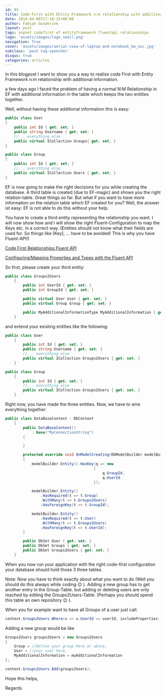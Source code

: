 ```yaml
---
id: 83
title: Code-First with Entity Framework n:m relationship with additional information
date: 2014-04-06T17:18:15+00:00
author: Fabian Gosebrink
layout: post
tags: aspnet codefirst ef entityframework fluentapi relationships
logo: 'assets/images/logo_small.png'
navigation: True
cover: 'assets/images/aerial-view-of-laptop-and-notebook_bw_osc.jpg'
subclass: 'post tag-speeches'
disqus: true
categories: articles
---
```


In this blogpost I want to show you a way to realize code First with Entity Framework n:m relationship with additional information.

a few days ago I faced the problem of having a normal N:M Relationship in EF with additional information in the table which keeps the two entities together.

Well, without having these additional information this is easy:

```csharp
public class User
{
    public int Id { get; set; }
    public string Username { get; set; }
    //... everything else
    public virtual ICollection Groups{ get; set; }
}
```

```csharp
public class Group
{
    public int Id { get; set; }
    //... everything else
    public virtual ICollection Users { get; set; }
}
```

EF is now going to make the right decisions for you while creating the database. A third table is created (due to EF-magic) and shows you the right relation-table. Great things so far. But what if you want to have more information on the relation table which EF created for you? Well, the answer ist easy: EF is not able to do this without your help.

You have to create a third entity representing the relationship you want. I will now show how and I will show the right Fluent-Configuration to map the Keys etc. in a correct way. (Entities should not know what their fields are used for. So things like [Key], &#8230; have to be avoided! This is why you have Fluent-API!)

<a title="Code First Relationships Fluent API" href="http://msdn.microsoft.com/en-us/data/hh134698.aspx" target="_blank">Code First Relationships Fluent API</a>

<a title="Configuring/Mapping Properties and Types with the Fluent API" href="http://msdn.microsoft.com/en-us/data/jj591617.aspx" target="_blank">Configuring/Mapping Properties and Types with the Fluent API</a>

So first, please create your third entity:

```csharp
public class Groups2Users
    {
        public int UserId { get; set; }
        public int GroupId { get; set; }

        public virtual User User { get; set; }
        public virtual Group Group { get; set; }

        public MyAdditionalInformationType MyAdditionalInformation { get; set; }
    }
```

and extend your existing entities like the following:

```csharp
public class User
    {
        public int Id { get; set; }
        public string Username { get; set; }
        //... everything else
        public virtual ICollection Groups2Users { get; set; }
    }
```

```csharp
public class Group
    {
        public int Id { get; set; }
        //... everything else
        public virtual ICollection Groups2Users { get; set; }
    }
```

Right now, you have made the three entities. Now, we have to wire everything together:

```csharp
public class DataBaseContext : DbContext
    {
        public DataBaseContext()
            : base("MyConnectionString")
        {

        }

        protected override void OnModelCreating(DbModelBuilder modelBuilder)
        {
            modelBuilder.Entity().HasKey(q => new
                                        {
                                            q.GroupId,
                                            q.UserId
                                        });

            modelBuilder.Entity()
                .HasRequired(t => t.Group)
                .WithMany(t => t.Groups2Users)
                .HasForeignKey(t => t.GroupId);

            modelBuilder.Entity()
                .HasRequired(t => t.User)
                .WithMany(t => t.Groups2Users)
                .HasForeignKey(t => t.UserId);
        }

        public DbSet User { get; set; }
        public DbSet Groups { get; set; }
        public DbSet Groups2Users { get; set; }
    }
```

When you now run your application with the right code-first configuration your database should hold those 3 three tables.

Note: Now you have to think exactly about what you want to do (Well you should do this always while coding 😉 ). Adding a new group has to get another entry in the Group-Table. but adding or deleting users are only reached by editing the Groups2Users-Table. (Perhaps you should spend this table an own repository 😉 ).

When you for example want to have all Groups of a user just call:

```csharp
context.Groups2Users.Where(x => x.UserId == userId, includeProperties: "Group").ToList();
```

Adding a new group would be like

```csharp
Groups2Users groups2Users = new Groups2Users
{
    Group = //Define your group here or above,
    User = //your user here,
    MyAdditionalInformation = myAdditionalInformation
};

context.Groups2Users.Add(groups2Users);
```

Hope this helps,

Regards
